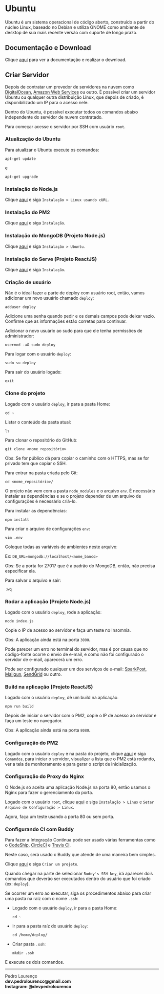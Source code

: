 # Ubuntu

Ubuntu é um sistema operacional de código aberto, construído a partir do núcleo Linux, baseado no Debian e utiliza GNOME como ambiente de desktop de sua mais recente versão com suporte de longo prazo.

## Documentação e Download

Clique [aqui](https://www.ubuntu.com/download) para ver a documentação e realizar o download.

## Criar Servidor

Depois de contratar um provedor de servidores na nuvem como [DigitalOcean](../server/digitalocean.md), [Amazon Web Services](../server/amazon-web-services.md) ou outro. É possível criar um servidor Ubuntu ou qualquer outra distribuição Linux, que depois de criado, é disponibilizado um IP para o acesso nele.

Dentro do Ubuntu, é possível executar todos os comandos abaixo independente do servidor de nuvem contratado.

Para começar acesse o servidor por SSH com usuário `root`.

### Atualização do Ubuntu

Para atualizar o Ubuntu execute os comandos:

```
apt-get update
```

e

```
apt-get upgrade
```

### Instalação do Node.js

Clique [aqui](../nodejs/nodejs.md) e siga `Instalação > Linux usando cURL`.

### Instalação do PM2

Clique [aqui](../nodejs/libs/pm2.md) e siga `Instalação`.

### Instalação do MongoDB (Projeto Node.js)

Clique [aqui](../database/mongodb/mongodb.md) e siga `Instalação > Ubuntu`.

### Instalação do Serve (Projeto ReactJS)

Clique [aqui](../nodejs/libs/serve.md) e siga `Instalação`.

### Criação de usuário

Não é o ideal fazer a parte de deploy com usuário root, então, vamos adicionar um novo usuário chamado `deploy`:

```
adduser deploy
```

Adicione uma senha quando pedir e os demais campos pode deixar vazio. Confirme que as informações estão corretas para continuar.

Adicionar o novo usuário ao sudo para que ele tenha permissões de administrador:

```
usermod -aG sudo deploy
```

Para logar com o usuário `deploy`:

```
sudo su deploy
```

Para sair do usuário logado:

```
exit
```

### Clone do projeto

Logado com o usuário `deploy`, ir para a pasta Home:

```
cd ~
```

Listar o conteúdo da pasta atual:

```
ls
```

Para clonar o repositório do GitHub:

```
git clone <nome_repositório>
```

Obs: Se for público dá para copiar o caminho com o HTTPS, mas se for privado tem que copiar o SSH.

Para entrar na pasta criada pelo Git:

```
cd <nome_repositório>/
```

O projeto não vem com a pasta `node_modules` e o arquivo `env`. É necessário instalar as dependências e se o projeto depender de um arquivo de configurações é necessário criá-lo.

Para instalar as dependências:

```
npm install
```

Para criar o arquivo de configurações `env`:

```
vim .env
```

Coloque todas as variáveis de ambientes neste arquivo:

Ex: `DB_URL=mongodb://localhost/<nome_banco>`

Obs: Se a porta for 27017 que é a padrão do MongoDB, então, não precisa especificar ela.

Para salvar o arquivo e sair:

```
:wq
```

### Rodar a aplicação (Projeto Node.js)

Logado com o usuário `deploy`, rode a aplicação:

```
node index.js
```

Copie o IP de acesso ao servidor e faça um teste no Insomnia.

Obs: A aplicação ainda está na porta `3000`.

Pode parecer um erro no terminal do servidor, mas é por causa que no código-fonte ocorre o envio de e-mail, e como não foi configurado o servidor de e-mail, aparecerá um erro.

Pode ser configurado qualquer um dos serviços de e-mail: [SparkPost](../email/sparkpost.md), [Mailgun](../email/mailgun.md), [SendGrid](../email/sendgrid.md) ou outro.

### Build na aplicação (Projeto ReactJS)

Logado com o usuário `deploy`, dê um build na aplicação:

```
npm run build
```

Depois de iniciar o servidor com o PM2, copie o IP de acesso ao servidor e faça um teste no navegador.

Obs: A aplicação ainda está na porta `8080`.

### Configuração do PM2

Logado com o usuário `deploy` e na pasta do projeto, clique [aqui](../nodejs/libs/pm2.md) e siga `Comandos`, para iniciar o servidor, visualizar a lista que o PM2 está rodando, ver a tela de monitoramento e para gerar o script de inicialização.

### Configuração do Proxy do Nginx

O Node.js só aceita uma aplicação Node.js na porta 80, então usamos o Nginx para fazer o gerenciamento da porta.

Logado com o usuário `root`, clique [aqui](../web-server/nginx.md) e siga `Instalação > Linux` e `Setar Arquivo de Configuração > Linux`.

Agora, faça um teste usando a porta 80 ou sem porta.

### Configurando CI com Buddy

Para fazer a Integração Contínua pode ser usado várias ferramentas como o [CodeShip](../ci-cd/codeship.md), [CircleCI](../ci-cd/circleci.md) e [Travis CI](../ci-cd/travis-ci.md).

Neste caso, será usado o Buddy que atende de uma maneira bem simples.

Clique [aqui](../ci-cd/buddy.md) e siga `Criar um projeto`.

Quando chegar na parte de selecionar `Buddy's SSH key`, irá aparecer dois comandos que deverão ser executados dentro do usuário que foi criado (ex: `deploy`).

Se ocorrer um erro ao executar, siga os procedimentos abaixo para criar uma pasta na raíz com o nome `.ssh`:

- Logado com o usuário `deploy`, ir para a pasta Home:

  ```
  cd ~
  ```

- Ir para a pasta raíz do usuário `deploy`:

  ```
  cd /home/deploy/
  ```

- Criar pasta `.ssh`:

  ```
  mkdir .ssh
  ```

E execute os dois comandos.


<hr>
<stong>Pedro Lourenço</strong><br>
<Strong>dev.pedrolourenco@gmail.com</strong><br>
<Strong>Instagram: @devpedrolourenco</strong>